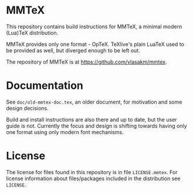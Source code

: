 # MMTeX

This repository contains build instructions for MMTeX, a minimal modern
(Lua)TeX distribution.

MMTeX provides only one format - OpTeX. TeXlive's plain LuaTeX used to be
provided as well, but diverged enough to be left out.

The repository of MMTeX is at https://github.com/vlasakm/mmtex.

# Documentation

See `doc/old-mmtex-doc.tex`, an older document, for motivation and some design
decisions.

Build and install instructions are also there and up to date, but the user
guide is not. Currently the focus and design is shifting towards having only
one format using only modern font mechanisms.

# License

The license for files found in this repository is in file `LICENSE.mmtex`. For
license information about files/packages included in the distribution see
`LICENSE`.
